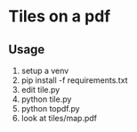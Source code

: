 Tiles on a pdf
==============

Usage
-----
1. setup a venv
2. pip install -f requirements.txt
3. edit tile.py
4. python tile.py
5. python topdf.py
6. look at tiles/map.pdf